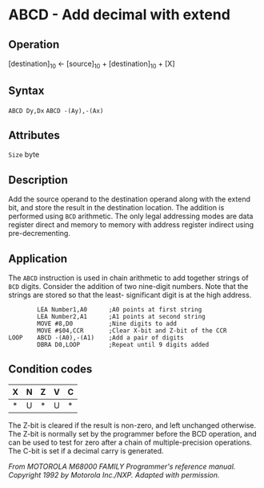 # ABCD - Add decimal with extend

## Operation
[destination]<sub>10</sub> ← [source]<sub>10</sub> + [destination]<sub>10</sub> + [X]

## Syntax
`ABCD Dy,Dx`
`ABCD -(Ay),-(Ax)`

## Attributes
`Size` byte

## Description
Add the source operand to the destination operand along with
the extend bit, and store the result in the destination location.
The addition is performed using `BCD` arithmetic. The only legal
addressing modes are data register direct and memory to memory
with address register indirect using pre-decrementing.

## Application
The `ABCD` instruction is used in chain arithmetic to add together
strings of `BCD` digits. Consider the addition of two nine-digit
numbers. Note that the strings are stored so that the least-
significant digit is at the high address.

```assembly
        LEA Number1,A0      ;A0 points at first string
        LEA Number2,A1      ;A1 points at second string
        MOVE #8,D0          ;Nine digits to add
        MOVE #$04,CCR       ;Clear X-bit and Z-bit of the CCR
LOOP    ABCD -(A0),-(A1)    ;Add a pair of digits
        DBRA D0,LOOP        ;Repeat until 9 digits added
```

## Condition codes
|X|N|Z|V|C|
|--|--|--|--|--|
|*|U|*|U|*|

The Z-bit is cleared if the result is non-zero, and left unchanged
otherwise. The Z-bit is normally set by the programmer before
the BCD operation, and can be used to test for zero after a chain
of multiple-precision operations. The C-bit is set if a decimal
carry is generated.

*From MOTOROLA M68000 FAMILY Programmer's reference manual. Copyright 1992 by Motorola Inc./NXP. Adapted with permission.*